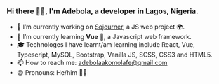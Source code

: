 ### Hi there 👋🏿, I'm Adebola, a developer in Lagos, Nigeria.

- 🔭 I’m currently working on [Sojourner](https://sojourner.netlify.app), a JS web project 🌍.
- 🌱 I’m currently learning **Vue** 🍏, a Javascript web framework.
- 🎓 Technologes I have learnt/am learning include React, Vue, Typescript, MySQL, Bootstrap, Vanilla JS, SCSS, CSS3 and HTML5.
- 📫 How to reach me: adebolaakomolafe@gmail.com
- 😄 Pronouns: He/him 🧒🏿
